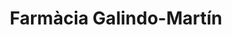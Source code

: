---
title: "Farmàcia Galindo-Martín"
url: /lhospitalet-de-llobregat/farmacia-galindo-martin/
shop: Sanitätshaus
---